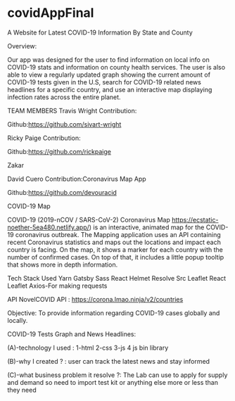 # covidAppFinal
A Website for Latest COVID-19 Information By State and County 



Overview: 

Our app was designed for the user to find information on local info on COVID-19 stats and information on county health services. The user is also able to view a regularly updated graph showing the current amount of COVID-19 tests given in the U.S, search for COVID-19 related news headlines for a specific country, and use an interactive map displaying infection rates across the entire planet. 

TEAM MEMBERS
Travis Wright
Contribution:

Github:https://github.com/sivart-wright

Ricky Paige
Contribution:

Github:https://github.com/rickpaige

Zakar


David Cuero
Contribution:Coronavirus Map App

Github:https://github.com/devouracid

COVID-19 Map 

COVID-19 (2019-nCOV / SARS-CoV-2) Coronavirus Map https://ecstatic-noether-5ea480.netlify.app/) is an interactive, animated map for the COVID-19 coronavirus outbreak.
The Mapping application uses an API containing recent Coronavirus statistics and maps out the locations and impact each country is facing.
On the map, it shows a marker for each country with the number of confirmed cases. On top of that, it includes a little popup tooltip that shows more in depth information.


Tech Stack Used
Yarn
Gatsby
Sass
React Helmet
Resolve Src
Leaflet
React Leaflet
Axios-For making requests

API 
NovelCOVID API : https://corona.lmao.ninja/v2/countries

Objective: To provide information regarding COVID-19 cases globally and locally. 



COVID-19 Tests Graph and News Headlines:

(A)-technology I used : 1-html 2-css  3-js  4 js bin library                                     

(B)-why I created ? : user can track the latest news and stay informed                                                                   

(C)-what business problem it resolve ?: The Lab can use to apply for supply and demand so need to import test kit or anything else more or less than they need


